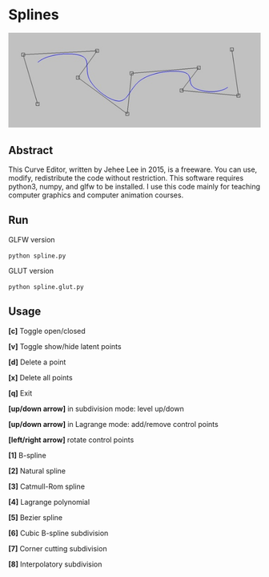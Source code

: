 # Splines
![teaser](./spline.jpg)

## Abstract

This Curve Editor, written by Jehee Lee in 2015, is a freeware.
You can use, modify, redistribute the code without restriction.
This software requires python3, numpy, and glfw to be installed.
I use this code mainly for teaching computer graphics and computer animation courses.

## Run

GLFW version

```python spline.py```

GLUT version

```python spline.glut.py```

## Usage

**[c]** Toggle open/closed

**[v]** Toggle show/hide latent points

**[d]** Delete a point

**[x]** Delete all points

**[q]** Exit

**[up/down arrow]** in subdivision mode: level up/down

**[up/down arrow]** in Lagrange mode: add/remove control points

**[left/right arrow]** rotate control points


**[1]** B-spline

**[2]** Natural spline

**[3]** Catmull-Rom spline

**[4]** Lagrange polynomial

**[5]** Bezier spline

**[6]** Cubic B-spline subdivision

**[7]** Corner cutting subdivision

**[8]** Interpolatory subdivision
